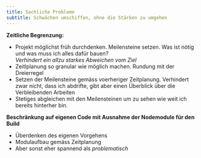 ```yaml
---
title: Sachliche Probleme
subtitle: Schwächen umschiffen, ohne die Stärken zu umgehen 
---
```


__Zeitliche Begrenzung:__

- Projekt möglichst früh durchdenken. Meilensteine setzen. Was ist nötig und was muss ich alles dafür bauen?\
  _Verhindert ein allzu starkes Abweichen vom Ziel_
- Zeitlplanung so granular wie möglich machen. Rundung mit der Dreierregel
- Setzen der Meilensteine gemäss voerheriger Zeitplanung. Verhindert zwar nicht, dass ich abdrifte, gibt aber einen
  Überblick über die Verbleibenden Arbeiten
- Stetiges abgleichen mit den Meilensteinen um zu sehen wie weit ich bereits hinterher bin.

__Beschränkung auf eigenen Code mit Ausnahme der Nodemodule für den Build__

- Überdenken des eigenen Vorgehens
- Modulaufbau gemäss Zeitplanung
- Aber sonst eher spannend als _problematisch_
